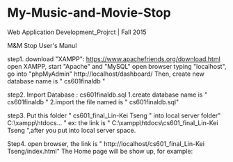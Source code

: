 # My-Music-and-Movie-Stop
Web Application Development_Projrct | Fall 2015

M&M Stop User's Manul

step1.
        download "XAMPP": https://www.apachefriends.org/download.html
        open XAMPP, start "Apache" and "MySQL"
        open browser typing "localhost", go into "phpMyAdmin"
        http://localhost/dashboard/
        Then, create new database name is " cs601finaldb "

step2. 
        Import Database : cs601finaldb.sql
        1.create database name is " cs601finaldb "
        2.import the file named is " cs601finaldb.sql"

step3.
        Put this folder " cs601_final_Lin-Kei Tseng " into local server folder" C:\xampp\htdocs\... "
        ex: the link is " C:\xampp\htdocs\cs601_final_Lin-Kei Tseng ",after you put into local server space.
        
Step4. 
        open browser, the link is " http://localhost/cs601_final_Lin-Kei Tseng/index.html"
        The Home page will be show up, for example:
        
